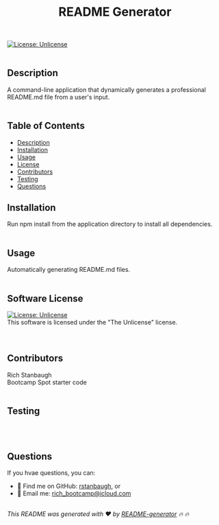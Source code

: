 
  <h1 align="center">README Generator</h1><br/>

  [![License: Unlicense](https://img.shields.io/badge/license-Unlicense-blue.svg)](http://unlicense.org/) <br/><br/>

  ## Description
  A command-line application that dynamically generates a professional README.md file from a user's input. <br/><br/>

  ## Table of Contents
  - [Description](#description)
  - [Installation](#installation)
  - [Usage](#usage)
  - [License](#license)
  - [Contributors](#contributors)
  - [Testing](#testing)
  - [Questions](#questions)

  ## Installation
  Run npm install from the application directory to install all dependencies. <br/><br/>

  ## Usage
  Automatically generating README.md files. <br/><br/>

  ## Software License
  [![License: Unlicense](https://img.shields.io/badge/license-Unlicense-blue.svg)](http://unlicense.org/) <br/>
  This software is licensed under the "The Unlicense" license.<br/>
   <br/><br/>

  ## Contributors
  Rich Stanbaugh<br/>Bootcamp Spot starter code <br/><br/>

  ## Testing
   <br/><br/>

  ## Questions
  If you  hvae questions, you can:
  - :eyes: Find me on GitHub: [rstanbaugh](https://github.com/rstanbaugh), or<br />
  - :email: Email me: rich_bootcamp@icloud.com<br /><br />

  _This README was generated with :heart: by [README-generator](https://github.com/rstanbaugh/README-Generator) :fire: :fire:_


